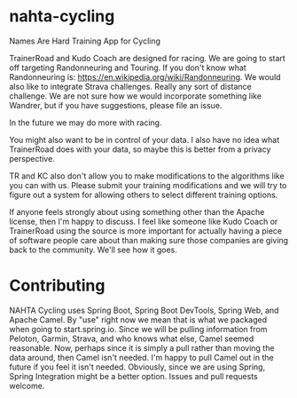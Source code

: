 # nahta-cycling
Names Are Hard Training App for Cycling

TrainerRoad and Kudo Coach are designed for racing. We are going to start off targeting Randonneuring and Touring. If you don't know what Randonneuring is: https://en.wikipedia.org/wiki/Randonneuring. We would also like to integrate Strava challenges. Really any sort of distance challenge. We are not sure how we would incorporate something like Wandrer, but if you have suggestions, please file an issue.

In the future we may do more with racing.

You might also want to be in control of your data. I also have no idea what TrainerRoad does with your data, so maybe this is better from a privacy perspective.

TR and KC also don't allow you to make modifications to the algorithms like you can with us. Please submit your training modifications and we will try to figure out a system for allowing others to select different training options.

If anyone feels strongly about using something other than the Apache license, then I'm happy to discuss. I feel like someone like Kudo Coach or TrainerRoad using the source is more important for actually having a piece of software people care about than making sure those companies are giving back to the community. We'll see how it goes. 

# Contributing

NAHTA Cycling uses Spring Boot, Spring Boot DevTools, Spring Web, and Apache Camel. By "use" right now we mean that is what we packaged when going to start.spring.io. Since we will be pulling information from Peloton, Garmin, Strava, and who knows what else, Camel seemed reasonable. Now, perhaps since it is simply a pull rather than moving the data around, then Camel isn't needed. I'm happy to pull Camel out in the future if you feel it isn't needed. Obviously, since we are using Spring, Spring Integration might be a better option. Issues and pull requests welcome.
